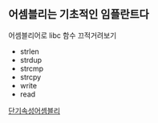 ## 어셈블리는 기초적인 임플란트다

어셈블리어로 libc 함수 끄적거려보기

- strlen
- strdup
- strcmp
- strcpy
- write
- read



[단기속성어셈블리](https://sayoonnn.github.io/posts/garakuta/assembly)
